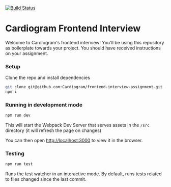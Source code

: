 [![Build Status](https://travis-ci.com/Cardiogram/frontend-interview-assignment.svg?branch=master)](https://travis-ci.com/Cardiogram/frontend-interview-assignment)

# Cardiogram Frontend Interview

Welcome to Cardiogram's frontend interview! You'll be using this repository as boilerplate towards your project. You should have received instructions on your assignment.

### Setup

Clone the repo and install dependencies

```bash
git clone git@github.com:Cardiogram/frontend-interview-assignment.git .
npm i
```

### Running in development mode

```bash
npm run dev
```

This will start the Webpack Dev Server that serves assets in the `/src` directory (it will refresh the page on changes)

You can then open [http://localhost:3000](http://localhost:3000) to view it in the browser.

### Testing

```bash
npm run test
```

Runs the test watcher in an interactive mode.
By default, runs tests related to files changed since the last commit.
